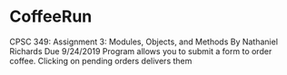 # CoffeeRun
CPSC 349: Assignment 3: Modules, Objects, and Methods
By Nathaniel Richards
Due 9/24/2019
Program allows you to submit a form to order coffee. Clicking on pending orders
delivers them
